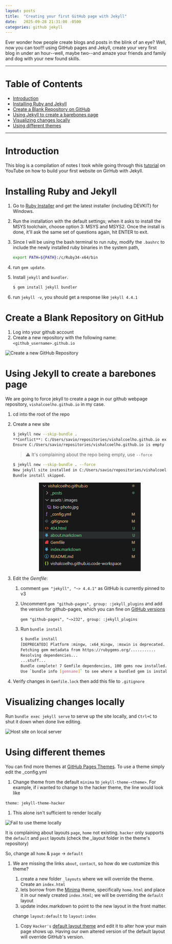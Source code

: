 ```yaml
---
layout: posts
title:  "Creating your first GitHub page with Jekyll"
date:   2025-09-28 21:31:00 -0500
categories: github jekyll
---
```

<!-- excerpts go here, right after the front matter -->
Ever wonder how people create blogs and posts in the blink of an eye? Well, now you can too!!! using GitHub pages and Jekyll, create your very first blog in under an hour--well, maybe two--and amaze your friends and family and dog with your new found skills.

---

# Table of Contents <!-- omit in toc -->

- [Introduction](#introduction)
- [Installing Ruby and Jekyll](#installing-ruby-and-jekyll)
- [Create a Blank Repository on GitHub](#create-a-blank-repository-on-github)
- [Using Jekyll to create a barebones page](#using-jekyll-to-create-a-barebones-page)
- [Visualizing changes locally](#visualizing-changes-locally)
- [Using different themes](#using-different-themes)

---

# Introduction

This blog is a compilation of notes I took while going through this [tutorial](https://www.youtube.com/watch?v=fV01b0duZwU) on YouTube on how to build your first website on GirHub with Jekyll.

# Installing Ruby and Jekyll
1. Go to [Ruby Installer](https://rubyinstaller.org/downloads/) and get the latest installer (including DEVKIT) for Windows.
2. Run the installation with the default settings; when it asks to install the MSYS toolchain, choose option 3: MSYS and MSYS2. Once the install is done, it'll ask the same set of questions again, hit ENTER to exit.
3. Since I will be using the bash terminal to run ruby, modify the `.bashrc` to include the newly installed ruby binaries in the system path,

    ```bash
    export PATH=${PATH}:/c/Ruby34-x64/bin
    ```

4. run `gem update`.
5. Install `jekyll` and `bundler`.
    ```bash
    $ gem install jekyll bundler
    ```
6. run `jekyll -v`, you should get a response like `jekyll 4.4.1`

# Create a Blank Repository on GitHub
1. Log into your github account
1. Create a new repository with the following name: `<github_username>.github.io`

![Create a new GitHub Repository][img_create_repo]

# Using Jekyll to create a barebones page
We are going to force jekyll to create a page in our github webpage repository, `vishalcoelho.github.io` in my case.

1. cd into the root of the repo
1. Create a new site

    ```bash
    $ jekyll new --skip-bundle .
    **Conflict**: C:/Users/savio/repositories/vishalcoelho.github.io exists and is not empty.
    Ensure C:/Users/savio/repositories/vishalcoelho.github.io is empty or else try again with `--force` to proceed and overwrite any files.
    ```
    > :warning: It's complaining about the repo being empty, use `--force`

    ```bash
    $ jekyll new --skip-bundle . --force
    New jekyll site installed in C:/Users/savio/repositories/vishalcoelho.github.io.
    Bundle install skipped.
    ```
    <!-- If you want to center an image, you need to use the path (not link) in an img tag, as opposed to -->
    <!-- ![Jekyll creates a blank project][img_jekyll_blank] -->
    <img
        style="display: block;
               margin-left: auto;
               margin-right: auto;
               width = 30%;"
        src="/assets/images/2025_09_28_post_first_github_page/new_jekyll_creation.png">

1. Edit the *Gemfile*:
   1. comment `gem "jekyll", "~> 4.4.1"` as GitHub is currently pinned to v3
   2. Uncomment `gem "github-pages", group: :jekyll_plugins` and add the version for github-pages, which you can fine on [GitHub versions](https://pages.github.com/versions/)

      `gem "github-pages", "~>232", group: :jekyll_plugins`
   3. Run `bundle install`

        ```bash
        $ bundle install
        [DEPRECATED] Platform :mingw, :x64_mingw, :mswin is deprecated. Please use platform :windows instead.
        Fetching gem metadata from https://rubygems.org/...........
        Resolving dependencies...
        ...stuff...
        Bundle complete! 7 Gemfile dependencies, 100 gems now installed.
        Use `bundle info [gemname]` to see where a bundled gem is installed.
        ```

2. Verify changes in `Gemfile.lock` then add this file to `.gitignore`

# Visualizing changes locally

Run `bundle exec jekyll serve` to serve up the site locally, and `Ctrl+C` to shut it down when done live editing.

   ![Host site on local server][img_local_server]


# Using different themes

You can find more themes at [GitHub Pages Themes](https://docs.github.com/en/pages/setting-up-a-github-pages-site-with-jekyll/adding-a-theme-to-your-github-pages-site-using-jekyll). To use a theme simply edit the _config.yml

1. Change theme from the default `minima` to `jekyll-theme-<theme>`. For example, if i wanted to change to the hacker theme, the line would look like

```theme: jekyll-theme-hacker```

1. This alone isn't sufficient to render locally

![Fail to use theme locally][img_jekyll_serve_fail]

It is complaining about layouts `page`, `home` not existing. `hacker` only supports the `default` and `post` layouts (check the _layout folder in the theme's repository)

So, change all `home` & `page` -> `default`

1. We are missing the links `about`, `contact`, so how do we customize this theme?
   1. create a new folder `_layouts` where we  will override the theme. Create an `index.html`
   1. lets borrow from the [Minima](https://) theme, specifically `home.html` and place it in our newly created `index.html`; we will be overriding the `default` layout
   1. update index.markdown to point to the new layout in the front matter.

   change `layout:default` to `layout:index`

   1. Copy `Hacker's` [default layout theme](https://github.com/pages-themes/hacker/blob/master/_layouts/default.html)
   and edit it to alter how your main page shows up. Having our own altered version of the default layout will override GitHub's version.

[img_create_repo]: /assets/images/2025_09_28_post_first_github_page/create_repo.png
[img_jekyll_blank]: /assets/images/2025_09_28_post_first_github_page/new_jekyll_creation.png
[img_local_server]: /assets/images/2025_09_28_post_first_github_page/serving_site_locally.png
[img_jekyll_serve_fail]: /assets/images/2025_09_28_post_first_github_page/jekyll_serve_fail.png